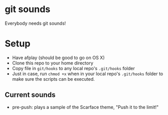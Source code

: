 git sounds
=========

Everybody needs git sounds!

# Setup

* Have afplay (should be good to go on OS X)
* Clone this repo to your home directory
* Copy file in `git/hooks` to any local repo's `.git/hooks` folder
* Just in case, run `chmod +x` when in your local repo's `.git/hooks` folder to make sure the scripts can be executed.

## Current sounds

* pre-push: plays a sample of the Scarface theme, "Push it to the limit!"